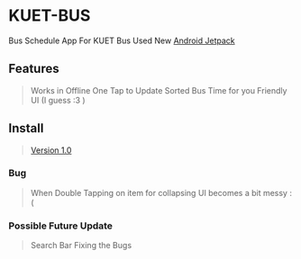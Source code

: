 # KUET-BUS
Bus Schedule App For KUET Bus 
Used New [Android Jetpack](https://developer.android.com/jetpack/)

## Features
> Works in Offline
> One Tap to Update
> Sorted Bus Time for you
> Friendly UI (I guess :3 )

## Install
> [Version 1.0](https://github.com/sabertooth9/KUET-BUS/blob/master/APK/KUET%20BUS.apk)

### Bug
> When Double Tapping on item for collapsing UI becomes a bit messy :(

### Possible Future Update
> Search Bar
> Fixing the Bugs
